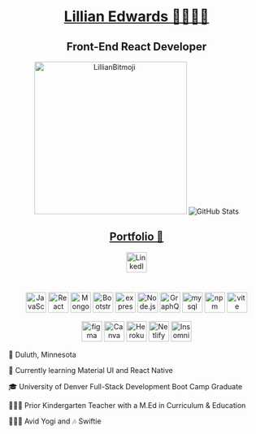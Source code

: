 
<div align="center" >
<a href="https://magnificent-churros-a12606.netlify.app/#">
  <h1>Lillian Edwards 👩🏼‍💻🪩</h1></a>
  <h2>Front-End React Developer</h2>
<img src="https://sdk.bitmoji.com/render/panel/20054902-227006830_62-s5-v1.png?transparent=1&palette=1&scale=2" alt="LillianBitmoji" width="300" height="300"> <img src="https://github-readme-stats.vercel.app/api?username=lillianedwards&show_icons=true&theme=grass" alt="GitHub Stats">

## [Portfolio 💼](https://magnificent-churros-a12606.netlify.app/)
<a href = "https://www.linkedin.com/in/lillian-edwards63/">
<img src="https://simpleicons.now.sh/linkedin/FFFFFF" alt="LinkedIn" width="40" height="40"></a> 


# 

<img src="https://simpleicons.now.sh/javascript/F7DF1E" alt="JavaScript" width="40" height="40"> <img src="https://simpleicons.now.sh/react/FF4154" alt="React" width="40" height="40"> <img src="https://simpleicons.now.sh/mongodb/47A248" alt="MongoDB" width="40" height="40"> <img src="https://simpleicons.now.sh/bootstrap/7952b3" alt="Bootstrap" width="40" height="40"> <img src="https://simpleicons.now.sh/express/ffffff" alt="express" width="40" height="40"> <img src="https://simpleicons.now.sh/nodedotjs/339933" alt="Node.js" width="40" height="40"> <img src="https://simpleicons.now.sh/graphql/e10098" alt="GraphQL" width="40" height="40"> <img src="https://simpleicons.now.sh/mysql/4479a1" alt="mysql" width="40" height="40"> <img src="https://simpleicons.now.sh/npm/cb3837" alt="npm" width="40" height="40"> <img src="https://simpleicons.now.sh/vite/646cff" alt="vite" width="40" height="40">

<img src="https://simpleicons.now.sh/figma/f24e1e" alt="figma" width="40" height="40"> <img src="https://simpleicons.now.sh/canva/00c4cc" alt="Canva" width="40" height="40"> <img src="https://simpleicons.now.sh/heroku/430098" alt="Heroku" width="40" height="40"> <img src="https://simpleicons.now.sh/netlify/00C7B7" alt="Netlify" width="40" height="40"> <img src="https://simpleicons.now.sh/insomnia/4000BF" alt="Insomnia" width="40" height="40">

</div>

📍 Duluth, Minnesota 

🔎 Currently learning Material UI and React Native 

🎓 University of Denver Full-Stack Development Boot Camp Graduate

👩🏼‍🏫 Prior Kindergarten Teacher with a M.Ed in Curriculum & Education

🧘🏼‍♀️ Avid Yogi and 🎶 Swiftie

<!---
lillianedwards/lillianedwards is a ✨ special ✨ repository because its `README.md` (this file) appears on your GitHub profile.
You can click the Preview link to take a look at your changes.
--->


